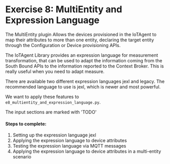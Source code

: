 # Exercise 8: MultiEntity and Expression Language

The MultiEntity plugin Allows the devices provisioned in the IoTAgent to map their attributes to more than one entity,
declaring the target entity through the Configuration or Device provisioning APIs.

The IoTAgent Library provides an expression language for measurement transformation, that can be used to adapt the
information coming from the South Bound APIs to the information reported to the Context Broker. This is really useful
when you need to adapt measure.

There are available two different expression languages jexl and legacy. The recommended language to use is jexl,
which is newer and most powerful.

We want to apply these features to `e8_multientity_and_expression_language.py`.

The input sections are marked with 'TODO'

#### Steps to complete:
1. Setting up the expression language jexl
2. Applying the expression language to device attributes
3. Testing the expression language via MQTT messages
4. Applying the expression language to device attributes in a multi-entity scenario